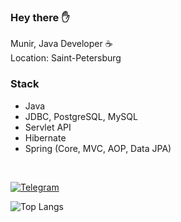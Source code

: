 <h3> Hey there ✋</h3>

Munir, Java Developer ☕️<br>
Location: Saint-Petersburg
  
### Stack

- Java
- JDBC, PostgreSQL, MySQL
- Servlet API
- Hibernate
- Spring (Core, MVC, AOP, Data JPA)

<br>

[![Telegram](https://img.shields.io/badge/Telegram-blue.svg?style=flat-square&logo=telegram)](https://t.me/mzikrullaev)

![Top Langs](https://github-readme-stats.vercel.app/api/top-langs/?username=Munir-prog&layout=compact)
